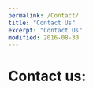 ```yaml
---
permalink: /Contact/
title: "Contact Us"
excerpt: "Contact Us"
modified: 2016-08-30
---
```


# Contact us:
